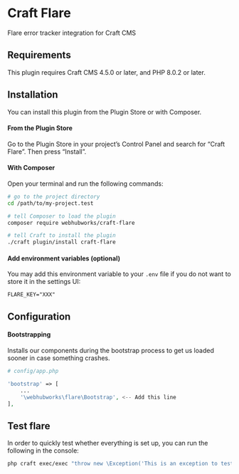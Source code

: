 # Craft Flare

Flare error tracker integration for Craft CMS

## Requirements

This plugin requires Craft CMS 4.5.0 or later, and PHP 8.0.2 or later.

## Installation

You can install this plugin from the Plugin Store or with Composer.

#### From the Plugin Store

Go to the Plugin Store in your project’s Control Panel and search for “Craft Flare”. Then press “Install”.

#### With Composer

Open your terminal and run the following commands:

```bash
# go to the project directory
cd /path/to/my-project.test

# tell Composer to load the plugin
composer require webhubworks/craft-flare

# tell Craft to install the plugin
./craft plugin/install craft-flare
```
#### Add environment variables (optional)
You may add this environment variable to your `.env` file if you do not want to store it in the settings UI:
```dotenv
FLARE_KEY="XXX"
```

## Configuration
#### Bootstrapping
Installs our components during the bootstrap process to get us loaded sooner in case something crashes.

```php
# config/app.php

'bootstrap' => [
    ...
    '\webhubworks\flare\Bootstrap', <-- Add this line
],
```

## Test flare
In order to quickly test whether everything is set up, you can run the following in the console:
```bash
php craft exec/exec "throw new \Exception('This is an exception to test if the integration with Flare works.');"
```